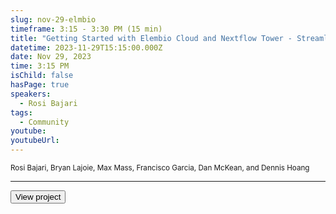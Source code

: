 ```yaml
---
slug: nov-29-elmbio
timeframe: 3:15 - 3:30 PM (15 min)
title: "Getting Started with Elembio Cloud and Nextflow Tower - Streamlined Sequencing and Analysis."
datetime: 2023-11-29T15:15:00.000Z
date: Nov 29, 2023
time: 3:15 PM
isChild: false
hasPage: true
speakers:
  - Rosi Bajari
tags:
  - Community
youtube:
youtubeUrl:
---
```

<div className="mb-4">
  <small className="typo-small">
    Rosi Bajari, Bryan Lajoie, Max Mass, Francisco Garcia, Dan McKean, and Dennis Hoang
  </small>
</div>

<hr className="border-t border-gray-50 mb-4 opacity-20" />

<div>
  <Button to="https://github.com/Elembio" variant="secondary" size="md" arrow>
    View project
  </Button>
</div>